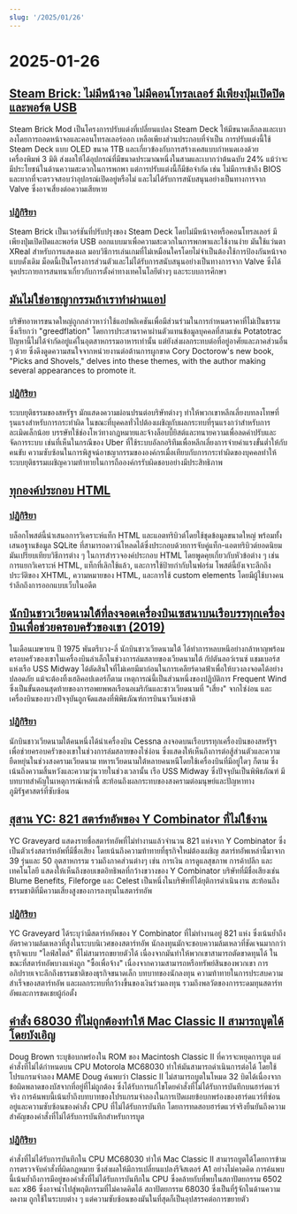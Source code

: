 ```yaml
---
slug: '/2025/01/26'
---
```


# 2025-01-26

## [Steam Brick: ไม่มีหน้าจอ ไม่มีคอนโทรลเลอร์ มีเพียงปุ่มเปิดปิดและพอร์ต USB](https://crastinator-pro.github.io/steam-brick/)

Steam Brick Mod เป็นโครงการปรับแต่งที่เปลี่ยนแปลง Steam Deck ให้มีขนาดเล็กลงและเบาลงโดยการถอดหน้าจอและคอนโทรลเลอร์ออก เหลือเพียงส่วนประกอบที่จำเป็น การปรับแต่งนี้ใช้ Steam Deck แบบ OLED ขนาด 1TB และเกี่ยวข้องกับการสร้างเคสแบบกำหนดเองด้วยเครื่องพิมพ์ 3 มิติ ส่งผลให้ได้อุปกรณ์ที่มีขนาดประมาณหนึ่งในสามและเบากว่าต้นฉบับ 24% แม้ว่าจะมีประโยชน์ในด้านความสะดวกในการพกพา แต่การปรับแต่งนี้ก็มีข้อจำกัด เช่น ไม่มีการเข้าถึง BIOS และยากที่จะตรวจสอบว่าอุปกรณ์เปิดอยู่หรือไม่ และไม่ได้รับการสนับสนุนอย่างเป็นทางการจาก Valve ซึ่งอาจเสี่ยงต่อความเสียหาย

### [ปฏิกิริยา](https://news.ycombinator.com/item?id=42825441)

Steam Brick เป็นเวอร์ชันที่ปรับปรุงของ Steam Deck โดยไม่มีหน้าจอหรือคอนโทรลเลอร์ มีเพียงปุ่มเปิดปิดและพอร์ต USB ออกแบบมาเพื่อความสะดวกในการพกพาและใช้งานง่าย มันใช้แว่นตา XReal สำหรับการแสดงผล มอบวิธีการเล่นเกมที่ไม่เหมือนใครโดยไม่จำเป็นต้องใช้การป้องกันหน้าจอแบบดั้งเดิม ม็อดนี้เป็นโครงการส่วนตัวและไม่ได้รับการสนับสนุนอย่างเป็นทางการจาก Valve ซึ่งได้จุดประกายการสนทนาเกี่ยวกับการตั้งค่าทางเทคโนโลยีต่างๆ และระบบการศึกษา

## [มันไม่ใช่อาชญากรรมถ้าเราทำผ่านแอป](https://pluralistic.net/2025/01/25/potatotrac/#carbo-loading)

บริษัทอาหารขนาดใหญ่ถูกกล่าวหาว่าใช้แอปพลิเคชันเพื่อมีส่วนร่วมในการกำหนดราคาที่ไม่เป็นธรรม ซึ่งเรียกว่า "greedflation" โดยการประสานราคาผ่านตัวแทนข้อมูลบุคคลที่สามเช่น Potatotrac ปัญหานี้ไม่ได้จำกัดอยู่แค่ในอุตสาหกรรมอาหารเท่านั้น แต่ยังส่งผลกระทบต่อที่อยู่อาศัยและภาคส่วนอื่น ๆ ด้วย ซึ่งดึงดูดความสนใจจากหน่วยงานต่อต้านการผูกขาด Cory Doctorow's new book, "Picks and Shovels," delves into these themes, with the author making several appearances to promote it.

### [ปฏิกิริยา](https://news.ycombinator.com/item?id=42830646)

ระบบยุติธรรมของสหรัฐฯ มักแสดงความผ่อนปรนต่อบริษัทต่างๆ ทำให้พวกเขาหลีกเลี่ยงบทลงโทษที่รุนแรงสำหรับการกระทำผิด ในขณะที่บุคคลทั่วไปต้องเผชิญกับผลกระทบที่รุนแรงกว่าสำหรับการละเมิดเล็กน้อย บรรษัทใช้ช่องโหว่ทางกฎหมายและจ้างล็อบบี้ยิสต์และทนายความเพื่อลดค่าปรับและจัดการระบบ เช่นที่เห็นในกรณีของ Uber ที่ใช้ระบบอัลกอริทึมเพื่อหลีกเลี่ยงการจ่ายค่าแรงขั้นต่ำให้กับคนขับ ความซับซ้อนในการพิสูจน์อาชญากรรมขององค์กรเมื่อเทียบกับการกระทำผิดของบุคคลทำให้ระบบยุติธรรมเผชิญความท้าทายในการถือองค์กรรับผิดชอบอย่างมีประสิทธิภาพ

## [ทุกองค์ประกอบ HTML](https://iamwillwang.com/dollar/every-html-element/)

### [ปฏิกิริยา](https://news.ycombinator.com/item?id=42823722)

บล็อกโพสต์นี้นำเสนอการวิเคราะห์แท็ก HTML และแอตทริบิวต์โดยใช้ชุดข้อมูลขนาดใหญ่ พร้อมทั้งเสนอฐานข้อมูล SQLite ที่สามารถดาวน์โหลดได้ซึ่งประกอบด้วยการจับคู่แท็ก-แอตทริบิวต์ยอดนิยม มันเปรียบเทียบวิธีการต่าง ๆ ในการสำรวจองค์ประกอบ HTML โดยพูดคุยเกี่ยวกับหัวข้อต่าง ๆ เช่น การแยกวิเคราะห์ HTML, แท็กที่เลิกใช้แล้ว, และการใช้ป้ายกำกับในฟอร์ม โพสต์นี้ยังเจาะลึกถึงประวัติของ XHTML, ความหมายของ HTML, และการใช้ custom elements โดยมีผู้ใช้บางคนรำลึกถึงการออกแบบเว็บในอดีต

## [นักบินชาวเวียดนามใต้ที่ลงจอดเครื่องบินเซสนาบนเรือบรรทุกเครื่องบินเพื่อช่วยครอบครัวของเขา (2019)](https://www.historynet.com/maj-buang-lys-daring-feat-to-save-his-family/)

ในเดือนเมษายน ปี 1975 พันตรีบวง-ลี่ นักบินชาวเวียดนามใต้ ได้ทำการหลบหนีอย่างกล้าหาญพร้อมครอบครัวของเขาในเครื่องบินลำเล็กในช่วงการล่มสลายของเวียดนามใต้ กัปตันลอว์เรนซ์ แชมเบอร์ส แห่งเรือ USS Midway ได้ตัดสินใจที่ไม่เคยมีมาก่อนในการเคลียร์ดาดฟ้าเพื่อให้บวงลงจอดได้อย่างปลอดภัย แม้จะต้องทิ้งเฮลิคอปเตอร์ก็ตาม เหตุการณ์นี้เป็นส่วนหนึ่งของปฏิบัติการ Frequent Wind ซึ่งเป็นขั้นตอนสุดท้ายของการอพยพพลเรือนอเมริกันและชาวเวียดนามที่ "เสี่ยง" จากไซ่ง่อน และเครื่องบินของบวงปัจจุบันถูกจัดแสดงที่พิพิธภัณฑ์การบินนาวีแห่งชาติ

### [ปฏิกิริยา](https://news.ycombinator.com/item?id=42826536)

นักบินชาวเวียดนามใต้คนหนึ่งได้นำเครื่องบิน Cessna ลงจอดบนเรือบรรทุกเครื่องบินของสหรัฐฯ เพื่อช่วยครอบครัวของเขาในช่วงการล่มสลายของไซ่ง่อน ซึ่งแสดงให้เห็นถึงการต่อสู้ส่วนตัวและความยืดหยุ่นในช่วงสงครามเวียดนาม ทหารเวียดนามใต้หลายคนหนีโดยใช้เครื่องบินที่มีอยู่ใดๆ ก็ตาม ซึ่งเน้นถึงความสิ้นหวังและความวุ่นวายในช่วงเวลานั้น เรือ USS Midway ซึ่งปัจจุบันเป็นพิพิธภัณฑ์ มีบทบาทสำคัญในเหตุการณ์เหล่านี้ สะท้อนถึงผลกระทบของสงครามต่อมนุษย์และปัญหาทางภูมิรัฐศาสตร์ที่ซับซ้อน

## [สุสาน YC: 821 สตาร์ทอัพของ Y Combinator ที่ไม่ใช้งาน](https://ycgraveyard.iamwillwang.com/)

YC Graveyard แสดงรายชื่อสตาร์ทอัพที่ไม่ทำงานแล้วจำนวน 821 แห่งจาก Y Combinator ซึ่งเป็นตัวเร่งสตาร์ทอัพที่มีชื่อเสียง โดยเน้นถึงความท้าทายที่ธุรกิจใหม่ต้องเผชิญ สตาร์ทอัพเหล่านี้มาจาก 39 รุ่นและ 50 อุตสาหกรรม รวมถึงภาคส่วนต่างๆ เช่น การเงิน การดูแลสุขภาพ การค้าปลีก และเทคโนโลยี แสดงให้เห็นถึงขอบเขตอิทธิพลที่กว้างขวางของ Y Combinator บริษัทที่มีชื่อเสียงเช่น Blume Benefits, Fileforge และ Celest เป็นหนึ่งในบริษัทที่ได้ยุติการดำเนินงาน สะท้อนถึงธรรมชาติที่มีความเสี่ยงสูงของการลงทุนในสตาร์ทอัพ

### [ปฏิกิริยา](https://news.ycombinator.com/item?id=42828198)

YC Graveyard ได้ระบุว่ามีสตาร์ทอัพของ Y Combinator ที่ไม่ทำงานอยู่ 821 แห่ง ซึ่งเน้นย้ำถึงอัตราความล้มเหลวที่สูงในระบบนิเวศของสตาร์ทอัพ นักลงทุนมักจะชอบความล้มเหลวที่ชัดเจนมากกว่าธุรกิจแบบ "ไลฟ์สไตล์" ที่ไม่สามารถขยายตัวได้ เนื่องจากมันทำให้พวกเขาสามารถตัดขาดทุนได้ ในขณะที่สตาร์ทอัพบางแห่งถูก "ซื้อเพื่อจ้าง" เนื่องจากความสามารถหรือทรัพย์สินของพวกเขา การอภิปรายเจาะลึกถึงธรรมชาติของธุรกิจขนาดเล็ก บทบาทของนักลงทุน ความท้าทายในการประสบความสำเร็จของสตาร์ทอัพ และผลกระทบที่กว้างขึ้นของเงินร่วมลงทุน รวมถึงพลวัตของการระดมทุนสตาร์ทอัพและการชดเชยผู้ก่อตั้ง

## [คำสั่ง 68030 ที่ไม่ถูกต้องทำให้ Mac Classic II สามารถบูตได้โดยบังเอิญ](https://www.downtowndougbrown.com/2025/01/the-invalid-68030-instruction-that-accidentally-allowed-the-mac-classic-ii-to-successfully-boot-up/)

Doug Brown ระบุข้อบกพร่องใน ROM ของ Macintosh Classic II ที่ควรจะหยุดการบูต แต่คำสั่งที่ไม่ได้กำหนดบน CPU Motorola MC68030 ทำให้มันสามารถดำเนินการต่อได้ โดยใช้โปรแกรมจำลอง MAME Doug ค้นพบว่า Classic II ไม่สามารถบูตในโหมด 32 บิตได้เนื่องจากข้อผิดพลาดของบัสจากที่อยู่ที่ไม่ถูกต้อง ซึ่งได้รับการแก้ไขโดยคำสั่งที่ไม่ได้รับการบันทึกบนฮาร์ดแวร์จริง การค้นพบนี้เน้นย้ำถึงบทบาทของโปรแกรมจำลองในการเปิดเผยข้อบกพร่องของฮาร์ดแวร์ที่ซ่อนอยู่และความซับซ้อนของคำสั่ง CPU ที่ไม่ได้รับการบันทึก โดยการทดสอบฮาร์ดแวร์จริงยืนยันถึงความสำคัญของคำสั่งที่ไม่ได้รับการบันทึกสำหรับการบูต

### [ปฏิกิริยา](https://news.ycombinator.com/item?id=42824562)

คำสั่งที่ไม่ได้รับการบันทึกใน CPU MC68030 ทำให้ Mac Classic II สามารถบูตได้โดยการข้ามการตรวจจับคำสั่งที่ผิดกฎหมาย ซึ่งส่งผลให้มีการเปลี่ยนแปลงรีจิสเตอร์ A1 อย่างไม่คาดคิด การค้นพบนี้เน้นย้ำถึงการมีอยู่ของคำสั่งที่ไม่ได้รับการบันทึกใน CPU ซึ่งคล้ายกับที่พบในสถาปัตยกรรม 6502 และ x86 ซึ่งอาจนำไปสู่พฤติกรรมที่ไม่คาดคิดได้ สถาปัตยกรรม 68030 ซึ่งเป็นที่รู้จักในด้านความงดงาม ถูกใช้ในระบบต่าง ๆ แต่ความซับซ้อนของมันในที่สุดก็เป็นอุปสรรคต่อการขยายตัว

<head>
  <meta property="og:title" content="Steam Brick: ไม่มีหน้าจอ ไม่มีคอนโทรลเลอร์ มีเพียงปุ่มเปิดปิดและพอร์ต USB" />
  <meta property="og:type" content="website" />
  <meta property="og:image" content="https://og.cho.sh/api/og/?title=Steam%20Brick%3A%20%E0%B9%84%E0%B8%A1%E0%B9%88%E0%B8%A1%E0%B8%B5%E0%B8%AB%E0%B8%99%E0%B9%89%E0%B8%B2%E0%B8%88%E0%B8%AD%20%E0%B9%84%E0%B8%A1%E0%B9%88%E0%B8%A1%E0%B8%B5%E0%B8%84%E0%B8%AD%E0%B8%99%E0%B9%82%E0%B8%97%E0%B8%A3%E0%B8%A5%E0%B9%80%E0%B8%A5%E0%B8%AD%E0%B8%A3%E0%B9%8C%20%E0%B8%A1%E0%B8%B5%E0%B9%80%E0%B8%9E%E0%B8%B5%E0%B8%A2%E0%B8%87%E0%B8%9B%E0%B8%B8%E0%B9%88%E0%B8%A1%E0%B9%80%E0%B8%9B%E0%B8%B4%E0%B8%94%E0%B8%9B%E0%B8%B4%E0%B8%94%E0%B9%81%E0%B8%A5%E0%B8%B0%E0%B8%9E%E0%B8%AD%E0%B8%A3%E0%B9%8C%E0%B8%95%20USB&subheading=%E0%B8%A7%E0%B8%B1%E0%B8%99%E0%B8%AD%E0%B8%B2%E0%B8%97%E0%B8%B4%E0%B8%95%E0%B8%A2%E0%B9%8C%E0%B8%97%E0%B8%B5%E0%B9%88%2026%20%E0%B8%A1%E0%B8%81%E0%B8%A3%E0%B8%B2%E0%B8%84%E0%B8%A1%202568%3A%20%E0%B8%AA%E0%B8%A3%E0%B8%B8%E0%B8%9B%E0%B8%82%E0%B9%88%E0%B8%B2%E0%B8%A7%E0%B9%81%E0%B8%AE%E0%B9%87%E0%B8%81%E0%B9%80%E0%B8%81%E0%B8%AD%E0%B8%A3%E0%B9%8C" />
</head>
